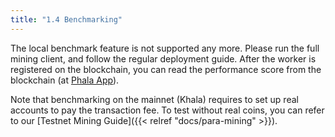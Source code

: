 ```yaml
---
title: "1.4 Benchmarking"
---
```


The local benchmark feature is not supported any more. Please run the full mining client, and follow the regular deployment guide. After the worker is registered on the blockchain, you can read the performance score from the blockchain (at [Phala App](https://app.phala.network)).

Note that benchmarking on the mainnet (Khala) requires to set up real accounts to pay the transaction fee. To test without real coins, you can refer to our [Testnet Mining Guide]({{< relref "docs/para-mining" >}}).

